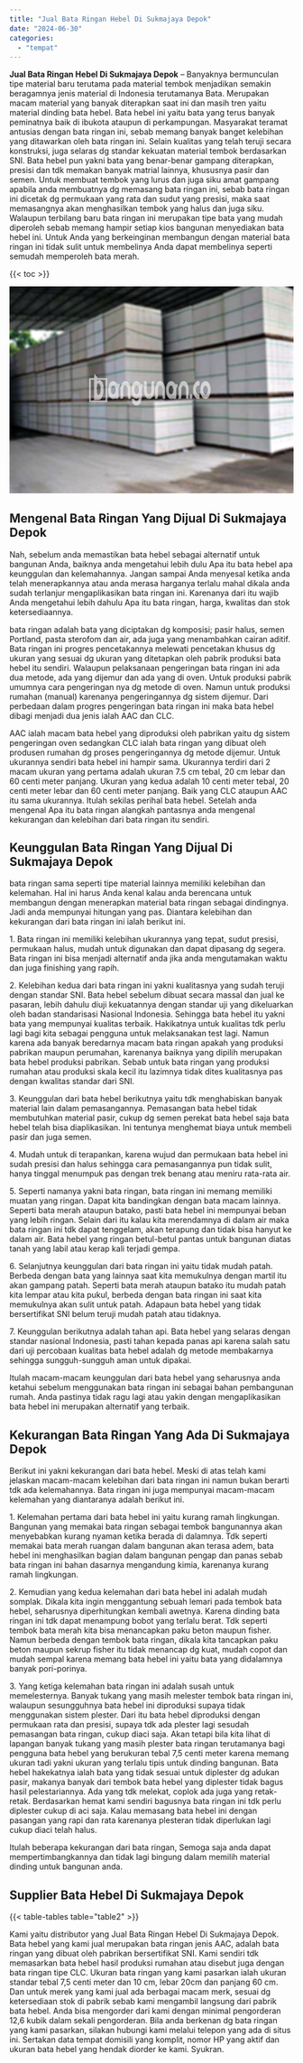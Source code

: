 ```yaml
---
title: "Jual Bata Ringan Hebel Di Sukmajaya Depok"
date: "2024-06-30"
categories: 
  - "tempat"
---
```


**Jual Bata Ringan Hebel Di Sukmajaya Depok** – Banyaknya bermunculan tipe material baru terutama pada material tembok menjadikan semakin beragamnya jenis material di Indonesia terutamanya Bata. Merupakan macam material yang banyak diterapkan saat ini dan masih tren yaitu material dinding bata hebel. Bata hebel ini yaitu bata yang terus banyak peminatnya baik di ibukota ataupun di perkampungan. Masyarakat teramat antusias dengan bata ringan ini, sebab memang banyak banget kelebihan yang ditawarkan oleh bata ringan ini. Selain kualitas yang telah teruji secara konstruksi, juga selaras dg standar kekuatan material tembok berdasarkan SNI. Bata hebel pun yakni bata yang benar-benar gampang diterapkan, presisi dan tdk memakan banyak matrial lainnya, khususnya pasir dan semen. Untuk membuat tembok yang lurus dan juga siku amat gampang apabila anda membuatnya dg memasang bata ringan ini, sebab bata ringan ini dicetak dg permukaan yang rata dan sudut yang presisi, maka saat memasangnya akan menghasilkan tembok yang halus dan juga siku. Walaupun terbilang baru bata ringan ini merupakan tipe bata yang mudah diperoleh sebab memang hampir setiap kios bangunan menyediakan bata hebel ini. Untuk Anda yang berkeinginan membangun dengan material bata ringan ini tidak sulit untuk membelinya Anda dapat membelinya seperti semudah memperoleh bata merah.

{{< toc >}}

![Jual Bata Ringan Hebel Di Sukmajaya Depok](/images/jual-hebel-murah-24.png)

## Mengenal Bata Ringan Yang Dijual Di Sukmajaya Depok

Nah, sebelum anda memastikan bata hebel sebagai alternatif untuk bangunan Anda, baiknya anda mengetahui lebih dulu Apa itu bata hebel apa keunggulan dan kelemahannya. Jangan sampai Anda menyesal ketika anda telah menerapkannya atau anda merasa harganya terlalu mahal dikala anda sudah terlanjur mengaplikasikan bata ringan ini. Karenanya dari itu wajib Anda mengetahui lebih dahulu Apa itu bata ringan, harga, kwalitas dan stok ketersediaannya.

bata ringan adalah bata yang diciptakan dg komposisi; pasir halus, semen Portland, pasta sterofom dan air, ada juga yang menambahkan cairan aditif. Bata ringan ini progres pencetakannya melewati pencetakan khusus dg ukuran yang sesuai dg ukuran yang ditetapkan oleh pabrik produksi bata hebel itu sendiri. Walaupun pelaksanaan pengeringan bata ringan ini ada dua metode, ada yang dijemur dan ada yang di oven. Untuk produksi pabrik umumnya cara pengeringan nya dg metode di oven. Namun untuk produksi rumahan (manual) karenanya pengeringannya dg sistem dijemur. Dari perbedaan dalam progres pengeringan bata ringan ini maka bata hebel dibagi menjadi dua jenis ialah AAC dan CLC.

AAC ialah macam bata hebel yang diproduksi oleh pabrikan yaitu dg sistem pengeringan oven sedangkan CLC ialah bata ringan yang dibuat oleh produsen rumahan dg proses pengeringannya dg metode dijemur. Untuk ukurannya sendiri bata hebel ini hampir sama. Ukurannya terdiri dari 2 macam ukuran yang pertama adalah ukuran 7.5 cm tebal, 20 cm lebar dan 60 centi meter panjang. Ukuran yang kedua adalah 10 centi meter tebal, 20 centi meter lebar dan 60 centi meter panjang. Baik yang CLC ataupun AAC itu sama ukurannya. Itulah sekilas perihal bata hebel. Setelah anda mengenal Apa itu bata ringan alangkah pantasnya anda mengenal kekurangan dan kelebihan dari bata ringan itu sendiri.

## Keunggulan Bata Ringan Yang Dijual Di Sukmajaya Depok

bata ringan sama seperti tipe material lainnya memiliki kelebihan dan kelemahan. Hal ini harus Anda kenal kalau anda berencana untuk membangun dengan menerapkan material bata ringan sebagai dindingnya. Jadi anda mempunyai hitungan yang pas. Diantara kelebihan dan kekurangan dari bata ringan ini ialah berikut ini.

1\. Bata ringan ini memiliki kelebihan ukurannya yang tepat, sudut presisi, permukaan halus, mudah untuk digunakan dan dapat dipasang dg segera. Bata ringan ini bisa menjadi alternatif anda jika anda mengutamakan waktu dan juga finishing yang rapih.

2\. Kelebihan kedua dari bata ringan ini yakni kualitasnya yang sudah teruji dengan standar SNI. Bata hebel sebelum dibuat secara massal dan jual ke pasaran, lebih dahulu diuji kekuatannya dengan standar uji yang dikeluarkan oleh badan standarisasi Nasional Indonesia. Sehingga bata hebel itu yakni bata yang mempunyai kualitas terbaik. Hakikatnya untuk kualitas tdk perlu lagi bagi kita sebagai pengguna untuk melaksanakan test lagi. Namun karena ada banyak beredarnya macam bata ringan apakah yang produksi pabrikan maupun perumahan, karenanya baiknya yang dipilih merupakan bata hebel produksi pabrikan. Sebab untuk bata ringan yang produksi rumahan atau produksi skala kecil itu lazimnya tidak dites kualitasnya pas dengan kwalitas standar dari SNI.

3\. Keunggulan dari bata hebel berikutnya yaitu tdk menghabiskan banyak material lain dalam pemasangannya. Pemasangan bata hebel tidak membutuhkan material pasir, cukup dg semen perekat bata hebel saja bata hebel telah bisa diaplikasikan. Ini tentunya menghemat biaya untuk membeli pasir dan juga semen.

4\. Mudah untuk di terapankan, karena wujud dan permukaan bata hebel ini sudah presisi dan halus sehingga cara pemasangannya pun tidak sulit, hanya tinggal menumpuk pas dengan trek benang atau meniru rata-rata air.

5\. Seperti namanya yakni bata ringan, bata ringan ini memang memiliki muatan yang ringan. Dapat kita bandingkan dengan bata macam lainnya. Seperti bata merah ataupun batako, pasti bata hebel ini mempunyai beban yang lebih ringan. Selain dari itu kalau kita merendamnya di dalam air maka bata ringan ini tdk dapat tenggelam, akan terapung dan tidak bisa hanyut ke dalam air. Bata hebel yang ringan betul-betul pantas untuk bangunan diatas tanah yang labil atau kerap kali terjadi gempa.

6\. Selanjutnya keunggulan dari bata ringan ini yaitu tidak mudah patah. Berbeda dengan bata yang lainnya saat kita memukulnya dengan martil itu akan gampang patah. Seperti bata merah ataupun batako itu mudah patah kita lempar atau kita pukul, berbeda dengan bata ringan ini saat kita memukulnya akan sulit untuk patah. Adapaun bata hebel yang tidak bersertifikat SNI belum teruji mudah patah atau tidaknya.

7\. Keunggulan berikutnya adalah tahan api. Bata hebel yang selaras dengan standar nasional Indonesia, pasti tahan kepada panas api karena salah satu dari uji percobaan kualitas bata hebel adalah dg metode membakarnya sehingga sungguh-sungguh aman untuk dipakai.

Itulah macam-macam keunggulan dari bata hebel yang seharusnya anda ketahui sebelum menggunakan bata ringan ini sebagai bahan pembangunan rumah. Anda pastinya tidak ragu lagi atau yakin dengan mengaplikasikan bata hebel ini merupakan alternatif yang terbaik.

## Kekurangan Bata Ringan Yang Ada Di Sukmajaya Depok

Berikut ini yakni kekurangan dari bata hebel. Meski di atas telah kami jelaskan macam-macam kelebihan dari bata ringan ini namun bukan berarti tdk ada kelemahannya. Bata ringan ini juga mempunyai macam-macam kelemahan yang diantaranya adalah berikut ini.

1\. Kelemahan pertama dari bata hebel ini yaitu kurang ramah lingkungan. Bangunan yang memakai bata ringan sebagai tembok bangunannya akan menyebabkan kurang nyaman ketika berada di dalamnya. Tdk seperti memakai bata merah ruangan dalam bangunan akan terasa adem, bata hebel ini menghasilkan bagian dalam bangunan pengap dan panas sebab bata ringan ini bahan dasarnya mengandung kimia, karenanya kurang ramah lingkungan.

2\. Kemudian yang kedua kelemahan dari bata hebel ini adalah mudah somplak. Dikala kita ingin menggantung sebuah lemari pada tembok bata hebel, seharusnya diperhitungkan kembali awetnya. Karena dinding bata ringan ini tdk dapat menampung bobot yang terlalu berat. Tdk seperti tembok bata merah kita bisa menancapkan paku beton maupun fisher. Namun berbeda dengan tembok bata ringan, dikala kita tancapkan paku beton maupun sekrup fisher itu tidak menancap dg kuat, mudah copot dan mudah sempal karena memang bata hebel ini yaitu bata yang didalamnya banyak pori-porinya.

3\. Yang ketiga kelemahan bata ringan ini adalah susah untuk memelesternya. Banyak tukang yang masih melester tembok bata ringan ini, walaupun sesungguhnya bata hebel ini diproduksi supaya tidak menggunakan sistem plester. Dari itu bata hebel diproduksi dengan permukaan rata dan presisi, supaya tdk ada plester lagi sesudah pemasangan bata ringan, cukup diaci saja. Akan tetapi bila kita lihat di lapangan banyak tukang yang masih plester bata ringan terutamanya bagi pengguna bata hebel yang berukuran tebal 7,5 centi meter karena memang ukuran tadi yakni ukuran yang terlalu tipis untuk dinding bangunan. Bata hebel hakekatnya ialah bata yang tidak sesuai untuk diplester dg adukan pasir, makanya banyak dari tembok bata hebel yang diplester tidak bagus hasil pelestariannya. Ada yang tdk melekat, coplok ada juga yang retak-retak. Berdasarkan hemat kami sendiri bagusnya bata ringan ini tdk perlu diplester cukup di aci saja. Kalau memasang bata hebel ini dengan pasangan yang rapi dan rata karenanya plesteran tidak diperlukan lagi cukup diaci telah halus.

Itulah beberapa kekurangan dari bata ringan, Semoga saja anda dapat mempertimbangkannya dan tidak lagi bingung dalam memilih material dinding untuk bangunan anda.

## Supplier Bata Hebel Di Sukmajaya Depok

{{< table-tables table="table2" >}}

Kami yaitu distributor yang Jual Bata Ringan Hebel Di Sukmajaya Depok. Bata hebel yang kami jual merupakan bata ringan jenis AAC, adalah bata ringan yang dibuat oleh pabrikan bersertifikat SNI. Kami sendiri tdk memasarkan bata hebel hasil produksi rumahan atau disebut juga dengan bata ringan tipe CLC. Ukuran bata ringan yang kami pasarkan ialah ukuran standar tebal 7,5 centi meter dan 10 cm, lebar 20cm dan panjang 60 cm. Dan untuk merek yang kami jual ada berbagai macam merk, sesuai dg ketersediaan stok di pabrik sebab kami mengambil langsung dari pabrik bata hebel. Anda bisa mengorder dari kami dengan minimal pengorderan 12,6 kubik dalam sekali pengorderan. Bila anda berkenan dg bata ringan yang kami pasarkan, silakan hubungi kami melalui telepon yang ada di situs ini. Sertakan data tempat domisili yang komplit, nomor HP yang aktif dan ukuran bata hebel yang hendak diorder ke kami. Syukran.
